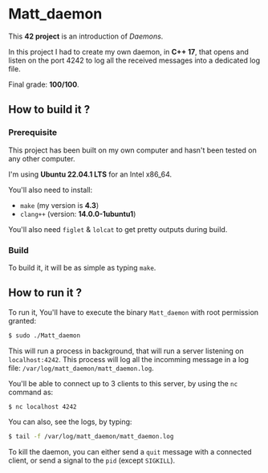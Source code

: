 Matt_daemon
=====

This **42 project** is an introduction of _Daemons_.

In this project I had to create my own daemon, in **C++ 17**, that opens and listen on the port 4242 to log all the received messages into a dedicated log file.

Final grade: **100/100**.

## How to build it ?

### Prerequisite

This project has been built on my own computer and hasn't been tested on any other computer.

I'm using **Ubuntu 22.04.1 LTS** for an Intel x86_64.

You'll also need to install:
- `make` (my version is **4.3**)
- `clang++` (version: **14.0.0-1ubuntu1**)

You'll also need `figlet` & `lolcat` to get pretty outputs during build.

### Build

To build it, it will be as simple as typing `make`.

## How to run it ?

To run it, You'll have to execute the binary `Matt_daemon` with root permission granted:

```sh
$ sudo ./Matt_daemon
```

This will run a process in background, that will run a server listening on `localhost:4242`. This process will log all the incomming message in a log file: `/var/log/matt_daemon/matt_daemon.log`.

You'll be able to connect up to 3 clients to this server, by using the `nc` command as:
```sh
$ nc localhost 4242
```

You can also, see the logs, by typing:
```sh
$ tail -f /var/log/matt_daemon/matt_daemon.log
```

To kill the daemon, you can either send a `quit` message with a connected client, or send a signal to the `pid` (except `SIGKILL`).